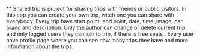 ** Shared trip is project for sharing trips with friends or public visitors. In this app you can create your own trip, witch one you can  share with everybody. Every trip have start point, end point, date, time ,image, car brand and description. Only the author can change or delete current trip and only logged users they can join to trip, if there is free seats . Every user have profile page where you can see how many trips they have and more information about the trips. 